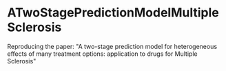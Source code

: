 # ATwoStagePredictionModelMultipleSclerosis
Reproducing the paper: "A two-stage prediction model for heterogeneous effects of many treatment options: application to drugs for Multiple Sclerosis"
